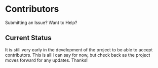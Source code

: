 Contributors
============

Submitting an Issue? Want to Help?

## Current Status
It is still very early in the development of the project to be able to accept contributors. This is all I can say for now, but check back as the project moves forward for any updates. Thanks!